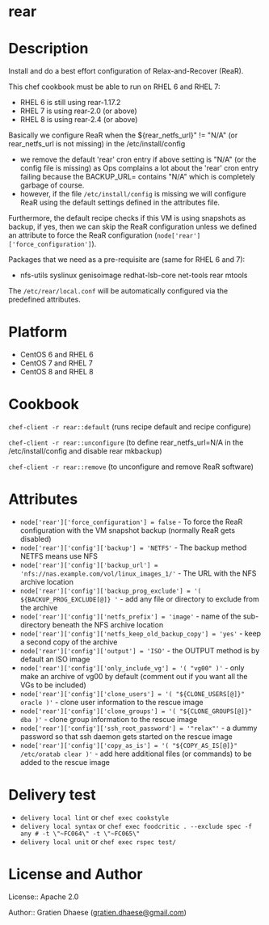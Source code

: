 # rear

Description
===========
Install and do a best effort configuration of Relax-and-Recover (ReaR).

This chef cookbook must be able to run on RHEL 6 and RHEL 7:
- RHEL 6 is still using rear-1.17.2
- RHEL 7 is using rear-2.0 (or above)
- RHEL 8 is using rear-2.4 (or above)

Basically we configure ReaR when the ${rear_netfs_url}" != "N/A" (or rear_netfs_url is not missing) in the /etc/install/config
- we remove the default 'rear' cron entry if above setting is "N/A" (or the config file is missing) as Ops complains a lot about the 'rear' cron entry failing because the BACKUP_URL= contains "N/A" which is completely garbage of course.
- however, if the file `/etc/install/config` is missing we will configure ReaR using the default settings defined in the attributes file.

Furthermore, the default recipe checks if this VM is using snapshots as backup, if yes, then we can skip the ReaR configuration unless we defined an attribute to force the ReaR configuration (`node['rear']['force_configuration']`).

Packages that we need as a pre-requisite are (same for RHEL 6 and 7):
- nfs-utils syslinux genisoimage redhat-lsb-core net-tools rear mtools

The `/etc/rear/local.conf` will be automatically configured via the predefined attributes.

Platform
========
- CentOS 6 and RHEL 6
- CentOS 7 and RHEL 7
- CentOS 8 and RHEL 8

Cookbook
========
`chef-client -r rear::default`  (runs recipe default and recipe configure)

`chef-client -r rear::unconfigure` (to define rear_netfs_url=N/A in the /etc/install/config and disable rear mkbackup)

`chef-client -r rear::remove` (to unconfigure and remove ReaR software)


Attributes
==========
- `node['rear']['force_configuration'] = false` - To force the ReaR configuration with the VM snapshot backup (normally ReaR gets disabled)
- `node['rear']['config']['backup'] = 'NETFS'` - The backup method NETFS means use NFS
- `node['rear']['config']['backup_url'] = 'nfs://nas.example.com/vol/linux_images_1/'` - The URL with the NFS archive location
- `node['rear']['config']['backup_prog_exclude'] = '( ${BACKUP_PROG_EXCLUDE[@]} '` - add any file or directory to exclude from the archive
- `node['rear']['config']['netfs_prefix'] = 'image'` - name of the sub-directory beneath the NFS archive location
- `node['rear']['config']['netfs_keep_old_backup_copy'] = 'yes'` - keep a second copy of the archive
- `node['rear']['config']['output'] = 'ISO'` - the OUTPUT method is by default an ISO image 
- `node['rear']['config']['only_include_vg'] = '( "vg00" )'` - only make an archive of vg00 by default (comment out if you want all the VGs to be included)
- `node['rear']['config']['clone_users'] = '( "${CLONE_USERS[@]}" oracle )'` - clone user information to the rescue image
- `node['rear']['config']['clone_groups'] = '( "${CLONE_GROUPS[@]}" dba )'` - clone group information to the rescue image
- `node['rear']['config']['ssh_root_password'] = '"relax"'` - a dummy password so that ssh daemon gets started on the rescue image
- `node['rear']['config']['copy_as_is'] = '( "${COPY_AS_IS[@]}" /etc/oratab clear )'` - add here additional files (or commands) to be added to the rescue image

Delivery test
=============
- `delivery local lint` or `chef exec cookstyle` 
- `delivery local syntax` or `chef exec foodcritic . --exclude spec -f any # -t \"~FC064\" -t \"~FC065\"`
- `delivery local unit` or `chef exec rspec test/`

License and Author
==================

License:: Apache 2.0

Author:: Gratien Dhaese (gratien.dhaese@gmail.com)
